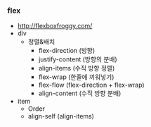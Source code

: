 ### flex

- http://flexboxfroggy.com/
- div
  - 정렬&배치
    - flex-direction (방향)
    - justify-content (방향의 분배)
    - align-items (수직 방향 정렬)
    - flex-wrap (한줄에 끼워넣기)
    - flex-flow (flex-direction + flex-wrap)
    - align-content (수직 방향 분배)
- item
  - Order
  - align-self (align-items)

